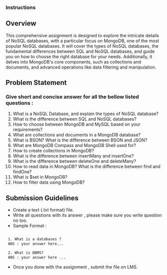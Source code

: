 ### **Instructions**

## **Overview**

This comprehensive assignment is designed to explore the intricate details of NoSQL databases, with a particular focus on MongoDB, one of the most popular NoSQL databases. It will cover the types of NoSQL databases, the fundamental differences between SQL and NoSQL databases, and guide you on how to choose the right database for your needs. Additionally, it delves into MongoDB's core components, such as collections and documents, and advanced operations like data filtering and manipulation.

## **Problem Statement**

### **Give short and concise answer for all the bellow listed questions :**

1. What is a NoSQL Database, and explain the types of NoSQL database?
2. What is the difference between SQL and NoSQL databases?
3. How to choose between MongoDB and MySQL based on your requirements?
4. What are collections and documents in a MongoDB database?
5. What is BSON? What is the difference between BSON and JSON?
6. What are MongoDB Compass and MongoDB Shell used for?
7. How to create collections in MongoDB?
8. What is the difference between insertMany and insertOne?
9. What is the difference between deleteOne and deleteMany?
10. How to read data in MongoDB? What is the difference between find and findOne?
11. What is $set in MongoDB?
12. How to filter data using MongoDB?

## **Submission Guidelines**

- Create a text (.txt format) file.
- Write all questions with its answer , please make sure you write question no too.
- Sample Format :

```txt

 1. What is a databases ?
 ANS : your answer here...

 2. What is DBMS?
 ANS : your answer here ...

```

- Once you done with the assignment , submit the file on LMS.